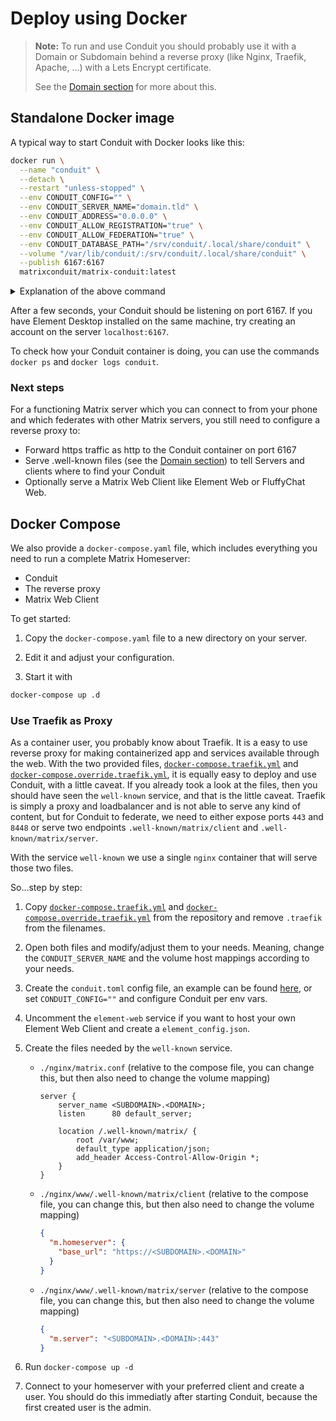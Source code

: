 # Deploy using Docker

> **Note:** To run and use Conduit you should probably use it with a Domain or Subdomain behind a reverse proxy (like Nginx, Traefik, Apache, ...) with a Lets Encrypt certificate.
>
> See the [Domain section](../domain.md) for more about this.

## Standalone Docker image

A typical way to start Conduit with Docker looks like this:

```bash
docker run \
  --name "conduit" \
  --detach \
  --restart "unless-stopped" \
  --env CONDUIT_CONFIG="" \
  --env CONDUIT_SERVER_NAME="domain.tld" \
  --env CONDUIT_ADDRESS="0.0.0.0" \
  --env CONDUIT_ALLOW_REGISTRATION="true" \
  --env CONDUIT_ALLOW_FEDERATION="true" \
  --env CONDUIT_DATABASE_PATH="/srv/conduit/.local/share/conduit" \
  --volume "/var/lib/conduit/:/srv/conduit/.local/share/conduit" \
  --publish 6167:6167
  matrixconduit/matrix-conduit:latest
```

<details>
<summary>Explanation of the above command</summary>

- `--name "conduit"` Create a container named "conduit"
- `--detach` Detach from current terminal and run in the background
- `--restart=unless-stopped` Restart if Conduit crashes or after reboots
- `--env CONDUIT_CONFIG=""` Tell Conduit to only use environment variables (instead of a config file)
- `--env CONDUIT_ADDRESS="0.0.0.0" ` Answer to requests from outside of the container...
- `--publish 6167:6167` ... on port 6167

</details>

After a few seconds, your Conduit should be listening on port 6167.
If you have Element Desktop installed on the same machine, try creating an account on the server `localhost:6167`.

To check how your Conduit container is doing, you can use the commands `docker ps` and `docker logs conduit`.

### Next steps

For a functioning Matrix server which you can connect to from your phone and which federates with other Matrix servers, you still need to configure a reverse proxy to:

- Forward https traffic as http to the Conduit container on port 6167
- Serve .well-known files (see the [Domain section](../domain.md)) to tell Servers and clients where to find your Conduit
- Optionally serve a Matrix Web Client like Element Web or FluffyChat Web.

## Docker Compose

We also provide a `docker-compose.yaml` file, which includes everything you need to run a complete Matrix Homeserver:

- Conduit
- The reverse proxy
- Matrix Web Client

To get started:

1. Copy the `docker-compose.yaml` file to a new directory on your server.

2. Edit it and adjust your configuration.

3. Start it with

```bash
docker-compose up .d
```

### Use Traefik as Proxy

As a container user, you probably know about Traefik. It is a easy to use reverse proxy for making containerized app and services available through the web. With the
two provided files, [`docker-compose.traefik.yml`](docker-compose.traefik.yml) and [`docker-compose.override.traefik.yml`](docker-compose.override.traefik.yml), it is
equally easy to deploy and use Conduit, with a little caveat. If you already took a look at the files, then you should have seen the `well-known` service, and that is
the little caveat. Traefik is simply a proxy and loadbalancer and is not able to serve any kind of content, but for Conduit to federate, we need to either expose ports
`443` and `8448` or serve two endpoints `.well-known/matrix/client` and `.well-known/matrix/server`.

With the service `well-known` we use a single `nginx` container that will serve those two files.

So...step by step:

1. Copy [`docker-compose.traefik.yml`](docker-compose.traefik.yml) and [`docker-compose.override.traefik.yml`](docker-compose.override.traefik.yml) from the repository and remove `.traefik` from the filenames.
2. Open both files and modify/adjust them to your needs. Meaning, change the `CONDUIT_SERVER_NAME` and the volume host mappings according to your needs.
3. Create the `conduit.toml` config file, an example can be found [here](../conduit-example.toml), or set `CONDUIT_CONFIG=""` and configure Conduit per env vars.
4. Uncomment the `element-web` service if you want to host your own Element Web Client and create a `element_config.json`.
5. Create the files needed by the `well-known` service.

   - `./nginx/matrix.conf` (relative to the compose file, you can change this, but then also need to change the volume mapping)

     ```nginx
     server {
         server_name <SUBDOMAIN>.<DOMAIN>;
         listen      80 default_server;

         location /.well-known/matrix/ {
             root /var/www;
             default_type application/json;
             add_header Access-Control-Allow-Origin *;
         }
     }
     ```

   - `./nginx/www/.well-known/matrix/client` (relative to the compose file, you can change this, but then also need to change the volume mapping)
     ```json
     {
       "m.homeserver": {
         "base_url": "https://<SUBDOMAIN>.<DOMAIN>"
       }
     }
     ```
   - `./nginx/www/.well-known/matrix/server` (relative to the compose file, you can change this, but then also need to change the volume mapping)
     ```json
     {
       "m.server": "<SUBDOMAIN>.<DOMAIN>:443"
     }
     ```

6. Run `docker-compose up -d`
7. Connect to your homeserver with your preferred client and create a user. You should do this immediatly after starting Conduit, because the first created user is the admin.
